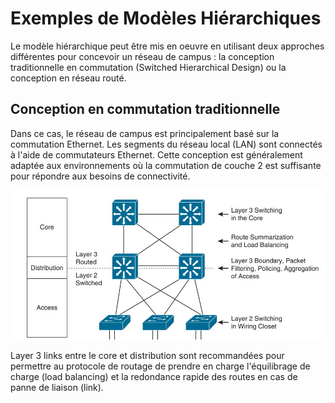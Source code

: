# Exemples de Modèles Hiérarchiques

Le modèle hiérarchique peut être mis en oeuvre en utilisant deux approches différentes pour concevoir un réseau de campus : la conception traditionnelle en commutation (Switched Hierarchical Design) ou la conception en réseau routé.

## Conception en commutation traditionnelle

Dans ce cas, le réseau de campus est principalement basé sur la commutation Ethernet. Les segments du réseau local (LAN) sont connectés à l'aide de commutateurs Ethernet. Cette conception est généralement adaptée aux environnements où la commutation de couche 2 est suffisante pour répondre aux besoins de connectivité.

![Alt text](images/Switchedhierarchicaldesign.jpg)

Layer 3 links entre le core et distribution sont recommandées pour permettre au protocole de routage de prendre en charge l'équilibrage de charge (load balancing) et la redondance rapide des routes en cas de panne de liaison (link).
